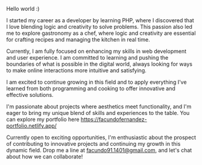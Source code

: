 Hello world :)

I started my career as a developer by learning PHP, where I discovered that I love blending logic and creativity to solve problems. This passion also led me to explore gastronomy as a chef, where logic and creativity are essential for crafting recipes and managing the kitchen in real time.

Currently, I am fully focused on enhancing my skills in web development and user experience. I am committed to learning and pushing the boundaries of what is possible in the digital world, always looking for ways to make online interactions more intuitive and satisfying.

I am excited to continue growing in this field and to apply everything I've learned from both programming and cooking to offer innovative and effective solutions.

I'm passionate about projects where aesthetics meet functionality, and I'm eager to bring my unique blend of skills and experiences to the table. 
You can explore my portfolio here https://facundofernandez-portfolio.netlify.app/ 

Currently open to exciting opportunities, I'm enthusiastic about the prospect of contributing to innovative projects and continuing my growth in this dynamic field. Drop me a line at facundo91.1401@gmail.com, and let's chat about how we can collaborate!
